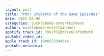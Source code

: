 ```yaml
---
layout: post
title: "POV: Students of the Game Episode1"
date: 2022-03-06
categories: bucklebomb-entertainment
author: bucklebomb-entertainment
spotify_track_id: 79U1fRIBtTsvKFXf0zMNth
youtube_video_id: 
apple_track_id: 1000553044346
youtube_metadata: 
---
```

